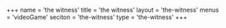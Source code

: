 +++
name = 'the witness'
title = 'the witness'
layout = 'the-witness'
menus = 'videoGame'
seciton = 'the-witness'
type = 'the-witness'
+++
